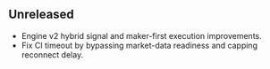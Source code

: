 ## Unreleased
- Engine v2 hybrid signal and maker-first execution improvements.
- Fix CI timeout by bypassing market-data readiness and capping reconnect delay.
